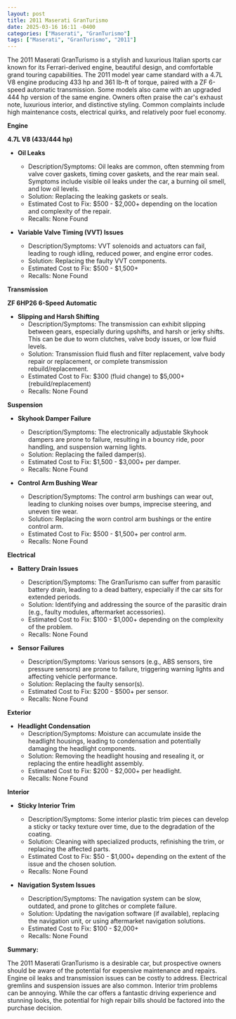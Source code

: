 ```yaml
---
layout: post
title: 2011 Maserati GranTurismo
date: 2025-03-16 16:11 -0400
categories: ["Maserati", "GranTurismo"]
tags: ["Maserati", "GranTurismo", "2011"]
---
```

The 2011 Maserati GranTurismo is a stylish and luxurious Italian sports car known for its Ferrari-derived engine, beautiful design, and comfortable grand touring capabilities. The 2011 model year came standard with a 4.7L V8 engine producing 433 hp and 361 lb-ft of torque, paired with a ZF 6-speed automatic transmission. Some models also came with an upgraded 444 hp version of the same engine. Owners often praise the car's exhaust note, luxurious interior, and distinctive styling. Common complaints include high maintenance costs, electrical quirks, and relatively poor fuel economy.

**Engine**

**4.7L V8 (433/444 hp)**
*   **Oil Leaks**
    *   Description/Symptoms: Oil leaks are common, often stemming from valve cover gaskets, timing cover gaskets, and the rear main seal. Symptoms include visible oil leaks under the car, a burning oil smell, and low oil levels.
    *   Solution: Replacing the leaking gaskets or seals.
    *   Estimated Cost to Fix: $500 - $2,000+ depending on the location and complexity of the repair.
    *   Recalls: None Found

*   **Variable Valve Timing (VVT) Issues**
    *   Description/Symptoms: VVT solenoids and actuators can fail, leading to rough idling, reduced power, and engine error codes.
    *   Solution: Replacing the faulty VVT components.
    *   Estimated Cost to Fix: $500 - $1,500+
    *   Recalls: None Found

**Transmission**

**ZF 6HP26 6-Speed Automatic**

*   **Slipping and Harsh Shifting**
    *   Description/Symptoms: The transmission can exhibit slipping between gears, especially during upshifts, and harsh or jerky shifts. This can be due to worn clutches, valve body issues, or low fluid levels.
    *   Solution: Transmission fluid flush and filter replacement, valve body repair or replacement, or complete transmission rebuild/replacement.
    *   Estimated Cost to Fix: $300 (fluid change) to $5,000+ (rebuild/replacement)
    *   Recalls: None Found

**Suspension**

*   **Skyhook Damper Failure**
    *   Description/Symptoms: The electronically adjustable Skyhook dampers are prone to failure, resulting in a bouncy ride, poor handling, and suspension warning lights.
    *   Solution: Replacing the failed damper(s).
    *   Estimated Cost to Fix: $1,500 - $3,000+ per damper.
    *   Recalls: None Found

*   **Control Arm Bushing Wear**
    *   Description/Symptoms: The control arm bushings can wear out, leading to clunking noises over bumps, imprecise steering, and uneven tire wear.
    *   Solution: Replacing the worn control arm bushings or the entire control arm.
    *   Estimated Cost to Fix: $500 - $1,500+ per control arm.
    *   Recalls: None Found

**Electrical**

*   **Battery Drain Issues**
    *   Description/Symptoms: The GranTurismo can suffer from parasitic battery drain, leading to a dead battery, especially if the car sits for extended periods.
    *   Solution: Identifying and addressing the source of the parasitic drain (e.g., faulty modules, aftermarket accessories).
    *   Estimated Cost to Fix: $100 - $1,000+ depending on the complexity of the problem.
    *   Recalls: None Found

*   **Sensor Failures**
    *   Description/Symptoms: Various sensors (e.g., ABS sensors, tire pressure sensors) are prone to failure, triggering warning lights and affecting vehicle performance.
    *   Solution: Replacing the faulty sensor(s).
    *   Estimated Cost to Fix: $200 - $500+ per sensor.
    *   Recalls: None Found

**Exterior**

*   **Headlight Condensation**
    *   Description/Symptoms: Moisture can accumulate inside the headlight housings, leading to condensation and potentially damaging the headlight components.
    *   Solution: Removing the headlight housing and resealing it, or replacing the entire headlight assembly.
    *   Estimated Cost to Fix: $200 - $2,000+ per headlight.
    *   Recalls: None Found

**Interior**

*   **Sticky Interior Trim**
    *   Description/Symptoms: Some interior plastic trim pieces can develop a sticky or tacky texture over time, due to the degradation of the coating.
    *   Solution: Cleaning with specialized products, refinishing the trim, or replacing the affected parts.
    *   Estimated Cost to Fix: $50 - $1,000+ depending on the extent of the issue and the chosen solution.
    *   Recalls: None Found

*   **Navigation System Issues**
    *   Description/Symptoms: The navigation system can be slow, outdated, and prone to glitches or complete failure.
    *   Solution: Updating the navigation software (if available), replacing the navigation unit, or using aftermarket navigation solutions.
    *   Estimated Cost to Fix: $100 - $2,000+
    *   Recalls: None Found

**Summary:**

The 2011 Maserati GranTurismo is a desirable car, but prospective owners should be aware of the potential for expensive maintenance and repairs. Engine oil leaks and transmission issues can be costly to address. Electrical gremlins and suspension issues are also common. Interior trim problems can be annoying. While the car offers a fantastic driving experience and stunning looks, the potential for high repair bills should be factored into the purchase decision.

